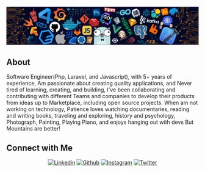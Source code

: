 ![Github Banner](https://github.com/Jaydeep-Yadav/Jaydeep-Yadav/blob/main/banner.png)

## About
Software Engineer(Php, Laravel, and Javascript), with 5+ years of experience, Am passionate about creating quality applications, and Never tired of learning, creating, and building,  I've been collaborating and contributing with different Teams and companies to develop their products from ideas up to Marketplace, including open source projects.
When am not working on technology, Patience loves watching documentaries, reading and writing books, traveling and exploring, history and psychology, Photograph, Painting, Playing Piano, and enjoys hanging out with devs But Mountains are better!

## Connect with Me
<p align="center">
	<a href="https://www.linkedin.com/in/manirabona-patience-3b08051b4"><img alt="Linkedin" title="Manirabona patience Linkedin" src="https://img.shields.io/badge/LinkedIn-0077B5?style=for-the-badge&logo=linkedin&logoColor=white"></a>
  <a href="https://github.com/manirabona-programer/manirabona-programer"><img alt="Github" title="Manirabona patience Github" src="https://img.shields.io/badge/GitHub-100000?style=for-the-badge&logo=github&logoColor=white"></a>
  <a href="https://www.instagram.com/manirabona_walker"><img alt="Instagram" title="Manirabona Patience Instagram" src="https://img.shields.io/badge/Instagram-E4405F?style=for-the-badge&logo=instagram&logoColor=white"></a>
	  <a href="https://twitter.com/ManirabonaW"><img alt="Twitter" title="Manirabona Patience Twitter" src="https://img.shields.io/badge/Twitter-1DA1F2?style=for-the-badge&logo=twitter&logoColor=white"></a>
	  </p>
